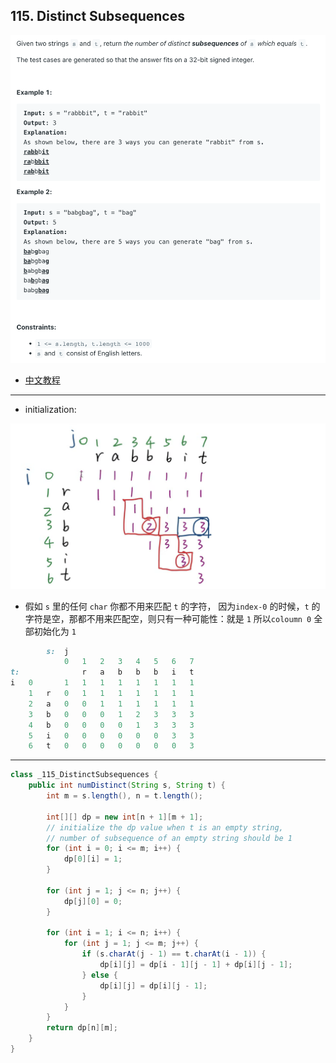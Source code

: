 ## 115. Distinct Subsequences
![](img/2023-04-04-16-38-03.png)

- [中文教程](https://www.youtube.com/watch?v=iYSRiP7-dCs)
---

- initialization:


![](img/2023-04-04-16-45-33.png)

- 假如 `s` 里的任何 `char` 你都不用来匹配 `t` 的字符， 因为`index-0` 的时候，`t` 的字符是空，那都不用来匹配空，则只有一种可能性：就是 `1`
  所以`coloumn 0` 全部初始化为 `1`

```ruby
        s:  j
            0   1   2   3   4   5   6   7   
t:              r   a   b   b   b   i   t
i   0       1   1   1   1   1   1   1   1
    1   r   0   1   1   1   1   1   1   1
    2   a   0   0   1   1   1   1   1   1
    3   b   0   0   0   1   2   3   3   3
    4   b   0   0   0   0   1   3   3   3
    5   i   0   0   0   0   0   0   3   3
    6   t   0   0   0   0   0   0   0   3       
```  
---

```java
class _115_DistinctSubsequences {
    public int numDistinct(String s, String t) {
        int m = s.length(), n = t.length();

        int[][] dp = new int[n + 1][m + 1];
        // initialize the dp value when t is an empty string,
        // number of subsequence of an empty string should be 1
        for (int i = 0; i <= m; i++) {
            dp[0][i] = 1;
        }

        for (int j = 1; j <= n; j++) {
            dp[j][0] = 0;
        }

        for (int i = 1; i <= n; i++) {
            for (int j = 1; j <= m; j++) {
                if (s.charAt(j - 1) == t.charAt(i - 1)) {
                    dp[i][j] = dp[i - 1][j - 1] + dp[i][j - 1];
                } else {
                    dp[i][j] = dp[i][j - 1];
                }
            }
        }
        return dp[n][m];
    }
}
```